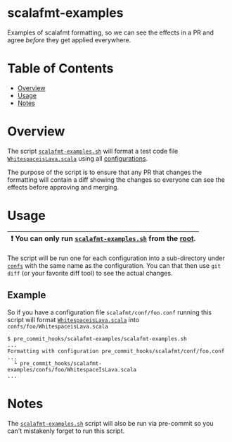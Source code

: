 # scalafmt-examples

Examples of scalafmt formatting, so we can see the effects in a PR and agree _before_ they get applied everywhere.

# Table of Contents

- [Overview](#overview)
- [Usage](#usage)
- [Notes](#notes)

# Overview

The script [`scalafmt-examples.sh`](scalafmt-examples.sh) will format a test code file
[`WhitespaceisLava.scala`](templates/WhitespaceIsLava.scala) using all [configurations](../scalafmt/conf).

The purpose of the script is to ensure that any PR that changes the formatting will contain a diff showing
the changes so everyone can see the effects before approving and merging.

# Usage

| :exclamation: You can only run  [`scalafmt-examples.sh`](scalafmt-examples.sh) from the [root](/). |
|-----|

The script will be run one for each configuration into a sub-directory under [`confs`](confs) with the same name as
the configuration. You can that then use `git diff` (or your favorite diff tool) to see the actual changes.

## Example

So if you have a configuration file `scalafmt/conf/foo.conf` running this script will format
[`WhitespaceisLava.scala`](templates/WhitespaceIsLava.scala) into `confs/foo/WhitespaceisLava.scala`

```shell script
$ pre_commit_hooks/scalafmt-examples/scalafmt-examples.sh
...
Formatting with configuration pre_commit_hooks/scalafmt/conf/foo.conf ...
  └ pre_commit_hooks/scalafmt-examples/confs/foo/WhitespaceIsLava.scala
...
```

# Notes

The [`scalafmt-examples.sh`](scalafmt-examples.sh) script will also be run via pre-commit so you can't mistakenly
forget to run this script.
